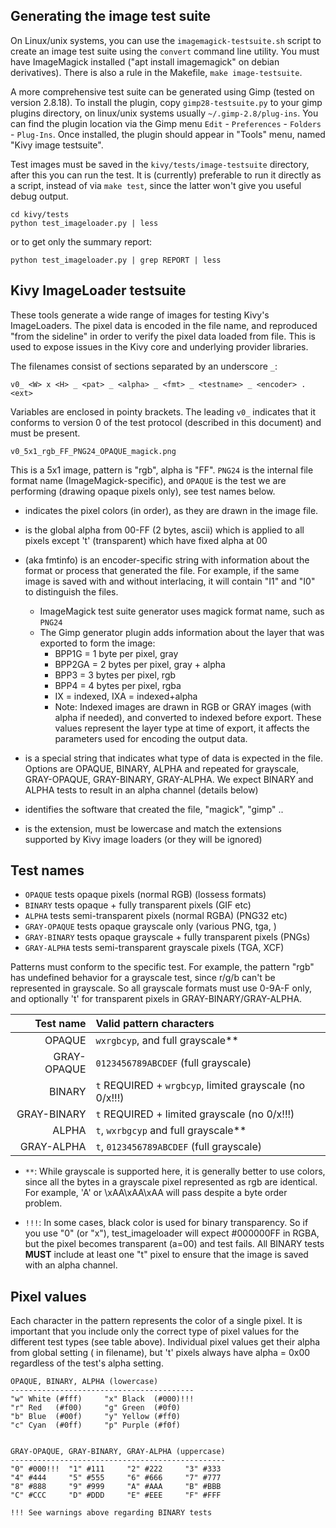 Generating the image test suite
-------------------------------

On Linux/unix systems, you can use the `imagemagick-testsuite.sh` script
to create an image test suite using the `convert` command line utility. You
must have ImageMagick installed ("apt install imagemagick" on debian
derivatives). There is also a rule in the Makefile, `make image-testsuite`.

A more comprehensive test suite can be generated using Gimp (tested on
version 2.8.18). To install the plugin, copy `gimp28-testsuite.py` to your
gimp plugins directory, on linux/unix systems usually `~/.gimp-2.8/plug-ins`.
You can find the plugin location via the Gimp menu `Edit` - `Preferences` -
`Folders` - `Plug-Ins`. Once installed, the plugin should appear in "Tools"
menu, named "Kivy image testsuite".

Test images must be saved in the `kivy/tests/image-testsuite` directory,
after this you can run the test. It is (currently) preferable to run it
directly as a script, instead of via `make test`, since the latter won't
give you useful debug output.

    cd kivy/tests
    python test_imageloader.py | less

or to get only the summary report:

    python test_imageloader.py | grep REPORT | less


Kivy ImageLoader testsuite
--------------------------

These tools generate a wide range of images for testing Kivy's ImageLoaders.
The pixel data is encoded in the file name, and reproduced "from the sideline"
in order to verify the pixel data loaded from file. This is used to expose
issues in the Kivy core and underlying provider libraries.

The filenames consist of sections separated by an underscore `_`:

    v0_ <W> x <H> _ <pat> _ <alpha> _ <fmt> _ <testname> _ <encoder> . <ext>

Variables are enclosed in pointy brackets. The leading `v0_` indicates that
it conforms to version 0 of the test protocol (described in this document)
and must be present.

    v0_5x1_rgb_FF_PNG24_OPAQUE_magick.png

This is a 5x1 image, pattern is "rgb", alpha is "FF". `PNG24` is the internal
file format name (ImageMagick-specific), and `OPAQUE` is the test we  are
performing (drawing opaque pixels only), see test names below.

* <pattern> indicates the pixel colors (in order), as they are drawn in the
  image file.

* <alpha> is the global alpha from 00-FF (2 bytes, ascii) which is applied to
  all pixels except 't' (transparent) which have fixed alpha at 00

* <fmt> (aka fmtinfo) is an encoder-specific string with information about the
  format or process that generated the file. For example, if the same image
  is saved with and without interlacing, it will contain "I1" and "I0" to
  distinguish the files.
  * ImageMagick test suite generator uses magick format name, such as `PNG24`
  * The Gimp generator plugin adds information about the layer that was
    exported to form the image:
      * BPP1G = 1 byte per pixel, gray
      * BPP2GA = 2 bytes per pixel, gray + alpha
      * BPP3 = 3 bytes per pixel, rgb
      * BPP4 = 4 bytes per pixel, rgba
      * IX = indexed, IXA = indexed+alpha
      * Note: Indexed images are drawn in RGB or GRAY images (with alpha if
        needed), and converted to indexed before export. These values
        represent the layer type at time of export, it affects the parameters
        used for encoding the output data.

* <testname> is a special string that indicates what type of data is expected
  in the file. Options are OPAQUE, BINARY, ALPHA and repeated for grayscale,
  GRAY-OPAQUE, GRAY-BINARY, GRAY-ALPHA. We expect BINARY and ALPHA tests to
  result in an alpha channel (details below)

* <encoder> identifies the software that created the file, "magick", "gimp" ..

* <ext> is the extension, must be lowercase and match the extensions
  supported by Kivy image loaders (or they will be ignored)


Test names
----------

* `OPAQUE` tests opaque pixels (normal RGB) (lossess formats)
* `BINARY` tests opaque + fully transparent pixels (GIF etc)
* `ALPHA` tests semi-transparent pixels (normal RGBA) (PNG32 etc)
* `GRAY-OPAQUE` tests opaque grayscale only (various PNG, tga, )
* `GRAY-BINARY` tests opaque grayscale + fully transparent pixels (PNGs)
* `GRAY-ALPHA` tests semi-transparent grayscale pixels (TGA, XCF)

Patterns must conform to the specific test. For example, the pattern "rgb" has
undefined behavior for a grayscale test, since r/g/b can't be represented
in grayscale. So all grayscale formats must use 0-9A-F only, and optionally 
't' for transparent pixels in GRAY-BINARY/GRAY-ALPHA.


| Test name    | Valid pattern characters                                    |
| -----------: | :---------------------------------------------------------- |
| OPAQUE       | `wxrgbcyp`, and full grayscale\*\*                          |
| GRAY-OPAQUE  | `0123456789ABCDEF` (full grayscale)                         |
| BINARY       | `t` REQUIRED + `wrgbcyp`, limited grayscale (no 0/x!!!)     |
| GRAY-BINARY  | `t` REQUIRED + limited grayscale (no 0/x!!!)                |
| ALPHA        | `t`, `wxrbgcyp` and full grayscale\*\*                      |
| GRAY-ALPHA   | `t`, `0123456789ABCDEF` (full grayscale)                    |

* `**`: While grayscale is supported here, it is generally better to use
  colors, since all the bytes in a grayscale pixel represented as rgb are
  identical. For example, 'A' or \xAA\xAA\xAA will pass despite a byte
  order problem.

* `!!!`: In some cases, black color is used for binary transparency. So
  if you use "0" (or "x"), test_imageloader will expect #000000FF in RGBA,
  but the pixel becomes transparent (a=00) and test fails. All BINARY tests
  **MUST** include at least one "t" pixel to ensure that the image is
  saved with an alpha channel.


Pixel values
------------

Each character in the pattern represents the color of a single pixel. It is
important that you include only the correct type of pixel values for the
different test types (see table above). Individual pixel values get their
alpha from global setting (<alpha> in filename), but 't' pixels always have
alpha = 0x00 regardless of the test's alpha setting.


    OPAQUE, BINARY, ALPHA (lowercase)
    -----------------------------------------
    "w" White (#fff)     "x" Black  (#000)!!!
    "r" Red   (#f00)     "g" Green  (#0f0)
    "b" Blue  (#00f)     "y" Yellow (#ff0)
    "c" Cyan  (#0ff)     "p" Purple (#f0f)


    GRAY-OPAQUE, GRAY-BINARY, GRAY-ALPHA (uppercase)
    ------------------------------------------------
    "0" #000!!!  "1" #111     "2" #222     "3" #333
    "4" #444     "5" #555     "6" #666     "7" #777
    "8" #888     "9" #999     "A" #AAA     "B" #BBB
    "C" #CCC     "D" #DDD     "E" #EEE     "F" #FFF

    !!! See warnings above regarding BINARY tests

